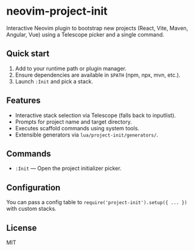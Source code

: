 neovim-project-init
====================

Interactive Neovim plugin to bootstrap new projects (React, Vite, Maven, Angular, Vue) using a Telescope picker and a single command.

Quick start
-----------

1. Add to your runtime path or plugin manager.
2. Ensure dependencies are available in `$PATH` (npm, npx, mvn, etc.).
3. Launch `:Init` and pick a stack.

Features
--------

- Interactive stack selection via Telescope (falls back to inputlist).
- Prompts for project name and target directory.
- Executes scaffold commands using system tools.
- Extensible generators via `lua/project-init/generators/`.

Commands
--------

- `:Init` — Open the project initializer picker.

Configuration
-------------

You can pass a config table to `require('project-init').setup({ ... })` with custom stacks.

License
-------

MIT

